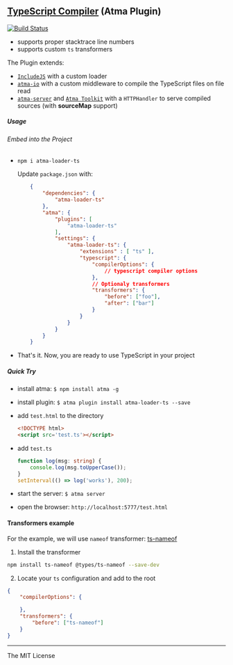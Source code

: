 [TypeScript Compiler](http://www.typescriptlang.org) (Atma Plugin)
-----
[![Build Status](https://travis-ci.com/tenbits/atma-loader-ts.png?branch=master)](https://travis-ci.com/tenbits/atma-loader-ts)

- supports proper stacktrace line numbers
- supports custom `ts` transformers

The Plugin extends:
- [`IncludeJS`](https://github.com/atmajs/IncludeJS) with a custom loader
- [`atma-io`](https://github.com/atmajs/atma-io) with a custom middleware to compile the TypeScript files on file read
- [`atma-server`](https://github.com/atmajs/atma-server) and [`Atma Toolkit`](https://github.com/atmajs/Atma.Toolkit) with a `HTTPHandler` to serve compiled sources (with **sourceMap** support)


##### Usage

###### Embed into the Project

+ `npm i atma-loader-ts`

    Update `package.json` with:
    ```json
        {
            "dependencies": {
                "atma-loader-ts"
            },
            "atma": {
                "plugins": [
                    "atma-loader-ts"
                ],
                "settings": {
                    "atma-loader-ts": {
                        "extensions" : [ "ts" ],
                        "typescript": {
                            "compilerOptions": {
                                // typescript compiler options
                            },
                            // Optionaly transformers
                            "transformers": {
                                "before": ["foo"],
                                "after": ["bar"]
                            }
                        }
                    }
                }
            }
        }
    ```
+ That's it. Now, you are ready to use TypeScript in your project

##### Quick Try

+ install atma: `$ npm install atma -g`
+ install plugin: `$ atma plugin install atma-loader-ts --save`
+ add `test.html` to the directory

    ```html
    <!DOCTYPE html>
    <script src='test.ts'></script>
    ```
+ add `test.ts`

    ```ts
    function log(msg: string) {
        console.log(msg.toUpperCase());
    }
    setInterval(() => log('works'), 200);
    ```
+ start the server: `$ atma server`
+ open the browser: `http://localhost:5777/test.html`



#### Transformers example

For the example, we will use `nameof` transformer: [ts-nameof](https://github.com/dsherret/ts-nameof/tree/main/packages/ts-nameof)

1. Install the transformer
```bash
npm install ts-nameof @types/ts-nameof --save-dev
```

2. Locate your `ts` configuration and add to the root
```json
{
    "compilerOptions": {

    },
    "transformers": {
        "before": ["ts-nameof"]
    }
}
```


----
The MIT License
